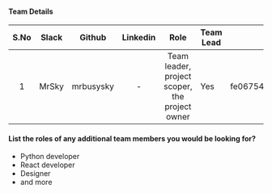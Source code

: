 #### Team Details
| S.No | Slack |   Github  | Linkedin |            Role            | Team Lead |                         Account Number                         |
|:----:|:-----:|:---------:|:--------:|:--------------------------:|-----------|:--------------------------------------------------------------:|
|  1  | MrSky | mrbusysky | - |  Team leader, project scoper, the project owner | Yes |fe06754d2dbf23509e975809e9023b620509c1e6618472f16c9659f59e940337|

#### List the roles of any additional team members you would be looking for?
* Python developer 
* React developer
* Designer
* and more
